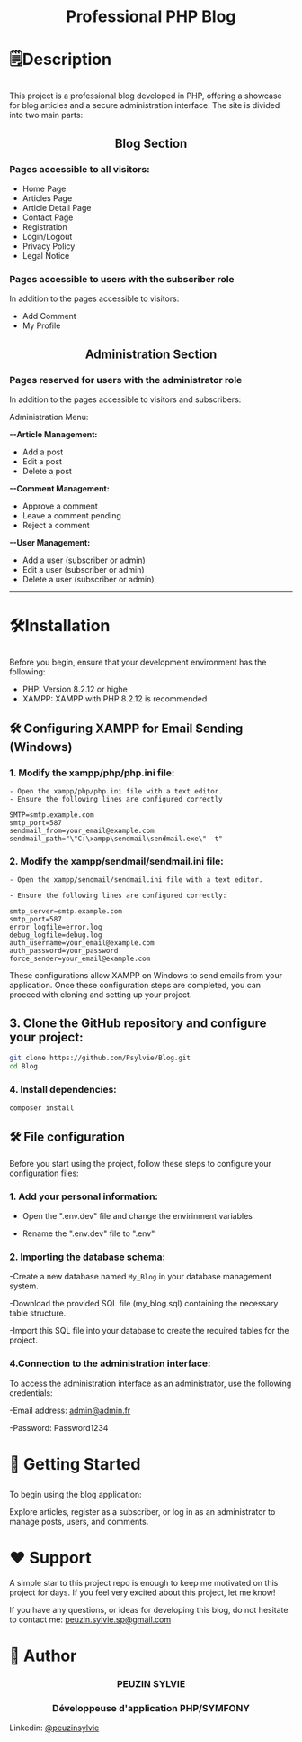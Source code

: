 # <p align="center">Professional PHP Blog


# <p align="left">🗒️Description

This project is a professional blog developed in PHP, offering a showcase for blog articles and a secure administration interface. The site is divided into two main parts:

## <p align="center">Blog Section 

### Pages accessible to all visitors:

- Home Page
-  Articles Page
-  Article Detail Page 
- Contact Page
- Registration
- Login/Logout
- Privacy Policy
- Legal Notice

### Pages accessible to users with the subscriber role
In addition to the pages accessible to visitors:

- Add Comment
- My Profile
## <p align="center"> Administration Section

### Pages reserved for users with the administrator role
In addition to the pages accessible to visitors and subscribers:

 Administration Menu:

**--Article Management:**

- Add a post
- Edit a post
- Delete a post

**--Comment Management:**

- Approve a comment
- Leave a comment pending
- Reject a comment

**--User Management:**

- Add a user (subscriber or admin)
- Edit a user (subscriber or admin)
- Delete a user (subscriber or admin)

----------

# <p align="left">🛠️Installation

 
Before you begin, ensure that your development environment has the following:

   - PHP: Version 8.2.12 or highe
   - XAMPP: XAMPP with PHP 8.2.12 is recommended

## 🛠️ Configuring XAMPP for Email Sending (Windows)
### 1. Modify the xampp/php/php.ini file:

    - Open the xampp/php/php.ini file with a text editor.
    - Ensure the following lines are configured correctly


```
SMTP=smtp.example.com
smtp_port=587
sendmail_from=your_email@example.com
sendmail_path="\"C:\xampp\sendmail\sendmail.exe\" -t"
```
        
### 2. Modify the xampp/sendmail/sendmail.ini file:
    
    - Open the xampp/sendmail/sendmail.ini file with a text editor.
    
    - Ensure the following lines are configured correctly:
```
smtp_server=smtp.example.com
smtp_port=587
error_logfile=error.log
debug_logfile=debug.log
auth_username=your_email@example.com
auth_password=your_password
force_sender=your_email@example.com
```
These configurations allow XAMPP on Windows to send emails from your application. Once these configuration steps are completed, you can proceed with cloning and setting up your project.

## 3. Clone the GitHub repository and configure your project:

```bash
git clone https://github.com/Psylvie/Blog.git
cd Blog
```


### 4. Install dependencies:
```bash
composer install
```   

## 🛠️  File configuration
Before you start using the project, follow these steps to configure your configuration files:

### 1. Add your personal information:
 - Open the  ".env.dev"  file and change the envirinment variables

-  Rename the ".env.dev" file to ".env"

### 2. Importing the database schema:

-Create a new database named `My_Blog` in your database management system.

-Download the provided SQL file (my_blog.sql) containing the necessary table structure.

-Import this SQL file into your database to create the required tables for the project.

###  4.Connection to the administration interface:

To access the administration interface as an administrator, use the following credentials:

-Email address: admin@admin.fr

-Password: Password1234
    

# <p align="left">🚀 Getting Started  

To begin using the blog application:

Explore articles, register as a subscriber, or log in as an administrator to manage posts, users, and comments.



# ❤️ Support  
A simple star to this project repo is enough to keep me motivated on this project for days. If you feel very excited about this project, let me know!

If you have any questions, or ideas for developing this blog, do not hesitate to contact me: peuzin.sylvie.sp@gmail.com


# 🙇 Author
### <p align="center">PEUZIN SYLVIE
### <p align="center">  Développeuse d'application PHP/SYMFONY
 Linkedin: [@peuzinsylvie](https://www.linkedin.com/in/sylvie-peuzin/)
